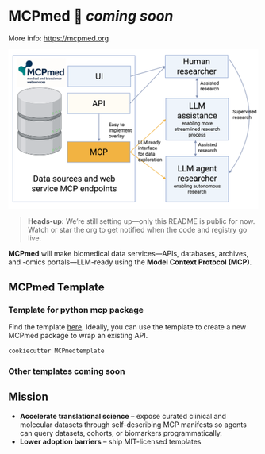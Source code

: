 # MCPmed 🚧 *coming soon*

More info: https://mcpmed.org

![Graphical Abstract](./graphical%20abstract.png)

> **Heads-up:** We’re still setting up—only this README is public for now. Watch or star the org to get notified when the code and registry go live.

**MCPmed** will make biomedical data services—APIs, databases, archives, and -omics portals—LLM-ready using the **Model Context Protocol (MCP)**.

## MCPmed Template

### Template for python mcp package
Find the template [here](https://github.com/MCPmed/Cookiecutter-MCPmed).
Ideally, you can use the template to create a new MCPmed package to wrap an existing API.
```bash
cookiecutter MCPmedtemplate
```

### Other templates coming soon



## Mission

* **Accelerate translational science** – expose curated clinical and molecular datasets through self-describing MCP manifests so agents can query datasets, cohorts, or biomarkers programmatically.  
* **Lower adoption barriers** – ship MIT-licensed templates
